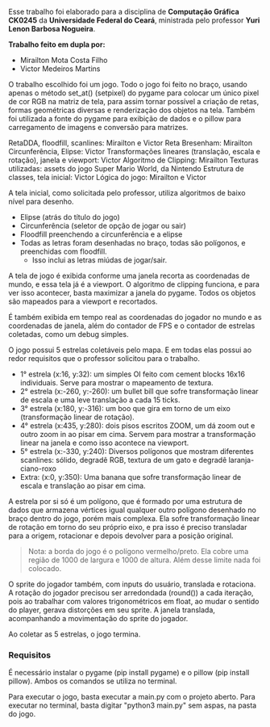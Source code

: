 Esse trabalho foi elaborado para a disciplina de **Computação Gráfica CK0245** da **Universidade Federal do Ceará**, ministrada pelo professor **Yuri Lenon Barbosa Nogueira**.

**Trabalho feito em dupla por:**
- Mirailton Mota Costa Filho
- Victor Medeiros Martins

O trabalho escolhido foi um jogo. Todo o jogo foi feito no braço, usando apenas o método set_at() (setpixel) do pygame para colocar um único pixel de cor RGB na matriz de tela, para assim tornar possível a criação de retas, formas geométricas diversas e renderização dos objetos na tela. Também foi utilizada a fonte do pygame para exibição de dados e o pillow para carregamento de imagens e conversão para matrizes.

RetaDDA, floodfill, scanlines: Mirailton e Victor
Reta Bresenham: Mirailton
Circunferência, Elipse: Victor
Transformações lineares (translação, escala e rotação), janela e viewport: Victor
Algoritmo de Clipping: Mirailton
Texturas utilizadas: assets do jogo Super Mario World, da Nintendo
Estrutura de classes, tela inicial: Victor
Lógica do jogo: Mirailton e Victor

A tela inicial, como solicitada pelo professor, utiliza algoritmos de baixo nível para desenho.

- Elipse (atrás do título do jogo)
- Circunferência (seletor de opção de jogar ou sair)
- Floodfill preenchendo a circunferência e a elipse
- Todas as letras foram desenhadas no braço, todas são polígonos, e preenchidas com floodfill.
    - Isso inclui as letras miúdas de jogar/sair.

A tela de jogo é exibida conforme uma janela recorta as coordenadas de mundo, e essa tela já é a viewport. O algoritmo de clipping funciona, e para ver isso acontecer, basta maximizar a janela do pygame. Todos os objetos são mapeados para a viewport e recortados.

É também exibida em tempo real as coordenadas do jogador no mundo e as coordenadas de janela, além do contador de FPS e o contador de estrelas coletadas, como um debug simples.

O jogo possui 5 estrelas coletáveis pelo mapa. E em todas elas possui ao redor requisitos que o professor solicitou para o trabalho.

- 1° estrela (x:16, y:32): um simples OI feito com cement blocks 16x16 individuais. Serve para mostrar o mapeamento de textura.
- 2° estrela (x:-260, y:-260): um bullet bill que sofre transformação linear de escala e uma leve translação a cada 15 ticks.
- 3° estrela (x:180, y:-316): um boo que gira em torno de um eixo (transformação linear de rotação).
- 4° estrela (x:435, y:280): dois pisos escritos ZOOM, um dá zoom out e outro zoom in ao pisar em cima. Servem para mostrar a transformação linear na janela e como isso acontece na viewport.
- 5° estrela (x:-330, y:240): Diversos polígonos que mostram diferentes scanlines: sólido, degradê RGB, textura de um gato e degradê laranja-ciano-roxo
- Extra: (x:0, y:350): Uma banana que sofre transformação linear de escala e translação ao pisar em cima.

A estrela por si só é um polígono, que é formado por uma estrutura de dados que armazena vértices igual qualquer outro polígono desenhado no braço dentro do jogo, porém mais complexa. Ela sofre transformação linear de rotação em torno do seu próprio eixo, e pra isso é preciso transladar para a origem, rotacionar e depois devolver para a posição original.

> Nota: a borda do jogo é o polígono vermelho/preto. Ela cobre uma região de 1000 de largura e 1000 de altura. Além desse limite nada foi colocado.

O sprite do jogador também, com inputs do usuário, translada e rotaciona. A rotação do jogador precisou ser arredondada (round()) a cada iteração, pois ao trabalhar com valores trigonométricos em float, ao mudar o sentido do player, gerava distorções em seu sprite. A janela translada, acompanhando a movimentação do sprite do jogador.

Ao coletar as 5 estrelas, o jogo termina.

### Requisitos

É necessário instalar o pygame (pip install pygame) e o pillow (pip install pillow). Ambos os comandos se utiliza no terminal.

Para executar o jogo, basta executar a main.py com o projeto aberto. Para executar no terminal, basta digitar "python3 main.py" sem aspas, na pasta do jogo.
